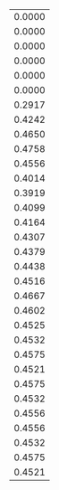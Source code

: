 ||
|---:|
|0.0000|
|0.0000|
|0.0000|
|0.0000|
|0.0000|
|0.0000|
|0.2917|
|0.4242|
|0.4650|
|0.4758|
|0.4556|
|0.4014|
|0.3919|
|0.4099|
|0.4164|
|0.4307|
|0.4379|
|0.4438|
|0.4516|
|0.4667|
|0.4602|
|0.4525|
|0.4532|
|0.4575|
|0.4521|
|0.4575|
|0.4532|
|0.4556|
|0.4556|
|0.4532|
|0.4575|
|0.4521|
